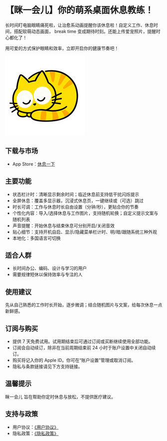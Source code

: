 # 【眯一会儿】你的萌系桌面休息教练！

长时间盯电脑眼睛痛死啦，让治愈系动画提醒你该休息啦！自定义工作、休息时间，搭配软萌动态画面， break time 变成期待时刻。还能上传爱宠照片，提醒时心都化了！

用可爱的方式保护眼睛和效率，立即开启你的健康节奏吧！

![alt text](assets/takeabreak-icon.png)

## 下载与市场

-   App Store：[休息一下](https://apps.apple.com/cn/app/%E4%BC%91%E6%81%AF%E4%B8%80%E4%B8%8B-%E5%85%A8%E5%B1%8F%E6%8F%90%E9%86%92-%E9%81%BF%E5%85%8D%E4%B9%85%E5%9D%90/id6752241455)

## 主要功能

-   状态栏计时：清晰显示剩余时间；临近休息前支持低干扰闪烁提示
-   全屏休息：覆盖多显示器，沉浸式休息页，一键继续或（可选）跳过
-   时长可调：工作与休息时长自由设置（分钟/秒），更贴合你的节奏
-   个性化内容：导入/选择休息与工作图片，支持随机轮换；自定义提示文案与随机列表
-   声音提醒：开始休息与结束休息可分别开启/关闭音效
-   贴心细节：支持开机自启、显示/隐藏菜单栏计时、明/暗/跟随系统三种外观
-   本地化：多国语言可切换

## 适合人群

-   长时间办公、编码、设计与学习的用户
-   需要规律短休以保持效率与专注的人

## 使用建议

先从自己熟悉的工作时长开始，逐步微调；结合随机图片与文案，给每次休息一点新鲜感。

## 订阅与购买

-   提供 7 天免费试用。试用期结束后可通过订阅或买断继续使用全部功能。
-   订阅会自动续订，除非在当前周期结束前 24 小时于账户设置中关闭自动续订。
-   购买将记入你的 Apple ID。你可在“账户设置”管理或取消订阅。
-   隐私与条款链接请见下方支持链接。

## 温馨提示

眯一会儿 旨在帮助你定时休息与放松，不提供医疗建议。

## 支持与政策

-   用户协议：[《用户协议》](./terms-of-service.zh)
-   隐私政策：[《隐私政策》](./privacy-policy.zh)
